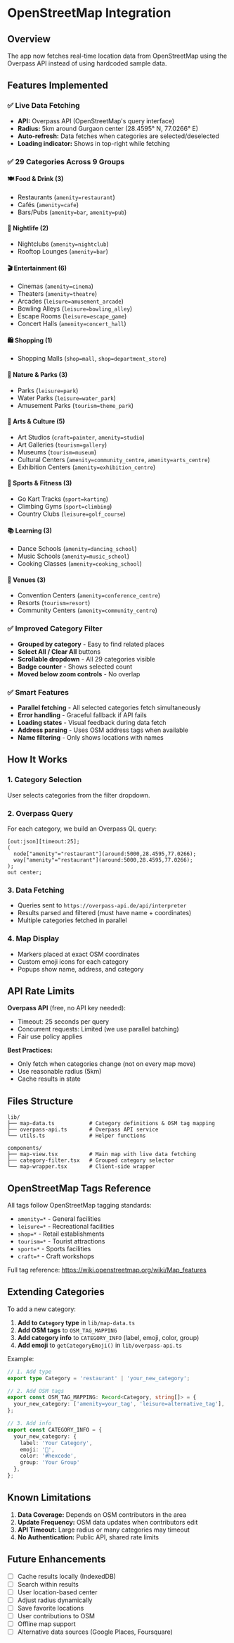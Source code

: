 # OpenStreetMap Integration

## Overview

The app now fetches real-time location data from OpenStreetMap using the Overpass API instead of using hardcoded sample data.

## Features Implemented

### ✅ Live Data Fetching
- **API:** Overpass API (OpenStreetMap's query interface)
- **Radius:** 5km around Gurgaon center (28.4595° N, 77.0266° E)
- **Auto-refresh:** Data fetches when categories are selected/deselected
- **Loading indicator:** Shows in top-right while fetching

### ✅ 29 Categories Across 9 Groups

#### 🍽️ Food & Drink (3)
- Restaurants (`amenity=restaurant`)
- Cafés (`amenity=cafe`)
- Bars/Pubs (`amenity=bar`, `amenity=pub`)

#### 🎉 Nightlife (2)
- Nightclubs (`amenity=nightclub`)
- Rooftop Lounges (`amenity=bar`)

#### 🎬 Entertainment (6)
- Cinemas (`amenity=cinema`)
- Theaters (`amenity=theatre`)
- Arcades (`leisure=amusement_arcade`)
- Bowling Alleys (`leisure=bowling_alley`)
- Escape Rooms (`leisure=escape_game`)
- Concert Halls (`amenity=concert_hall`)

#### 🛍️ Shopping (1)
- Shopping Malls (`shop=mall`, `shop=department_store`)

#### 🌳 Nature & Parks (3)
- Parks (`leisure=park`)
- Water Parks (`leisure=water_park`)
- Amusement Parks (`tourism=theme_park`)

#### 🎨 Arts & Culture (5)
- Art Studios (`craft=painter`, `amenity=studio`)
- Art Galleries (`tourism=gallery`)
- Museums (`tourism=museum`)
- Cultural Centers (`amenity=community_centre`, `amenity=arts_centre`)
- Exhibition Centers (`amenity=exhibition_centre`)

#### 🏃 Sports & Fitness (3)
- Go Kart Tracks (`sport=karting`)
- Climbing Gyms (`sport=climbing`)
- Country Clubs (`leisure=golf_course`)

#### 📚 Learning (3)
- Dance Schools (`amenity=dancing_school`)
- Music Schools (`amenity=music_school`)
- Cooking Classes (`amenity=cooking_school`)

#### 🏢 Venues (3)
- Convention Centers (`amenity=conference_centre`)
- Resorts (`tourism=resort`)
- Community Centers (`amenity=community_centre`)

### ✅ Improved Category Filter
- **Grouped by category** - Easy to find related places
- **Select All / Clear All** buttons
- **Scrollable dropdown** - All 29 categories visible
- **Badge counter** - Shows selected count
- **Moved below zoom controls** - No overlap

### ✅ Smart Features
- **Parallel fetching** - All selected categories fetch simultaneously
- **Error handling** - Graceful fallback if API fails
- **Loading states** - Visual feedback during data fetch
- **Address parsing** - Uses OSM address tags when available
- **Name filtering** - Only shows locations with names

## How It Works

### 1. Category Selection
User selects categories from the filter dropdown.

### 2. Overpass Query
For each category, we build an Overpass QL query:
```
[out:json][timeout:25];
(
  node["amenity"="restaurant"](around:5000,28.4595,77.0266);
  way["amenity"="restaurant"](around:5000,28.4595,77.0266);
);
out center;
```

### 3. Data Fetching
- Queries sent to `https://overpass-api.de/api/interpreter`
- Results parsed and filtered (must have name + coordinates)
- Multiple categories fetched in parallel

### 4. Map Display
- Markers placed at exact OSM coordinates
- Custom emoji icons for each category
- Popups show name, address, and category

## API Rate Limits

**Overpass API** (free, no API key needed):
- Timeout: 25 seconds per query
- Concurrent requests: Limited (we use parallel batching)
- Fair use policy applies

**Best Practices:**
- Only fetch when categories change (not on every map move)
- Use reasonable radius (5km)
- Cache results in state

## Files Structure

```
lib/
├── map-data.ts           # Category definitions & OSM tag mapping
├── overpass-api.ts       # Overpass API service
└── utils.ts              # Helper functions

components/
├── map-view.tsx          # Main map with live data fetching
├── category-filter.tsx   # Grouped category selector
└── map-wrapper.tsx       # Client-side wrapper
```

## OpenStreetMap Tags Reference

All tags follow OpenStreetMap tagging standards:
- `amenity=*` - General facilities
- `leisure=*` - Recreational facilities
- `shop=*` - Retail establishments
- `tourism=*` - Tourist attractions
- `sport=*` - Sports facilities
- `craft=*` - Craft workshops

Full tag reference: https://wiki.openstreetmap.org/wiki/Map_features

## Extending Categories

To add a new category:

1. **Add to `Category` type** in `lib/map-data.ts`
2. **Add OSM tags** to `OSM_TAG_MAPPING`
3. **Add category info** to `CATEGORY_INFO` (label, emoji, color, group)
4. **Add emoji** to `getCategoryEmoji()` in `lib/overpass-api.ts`

Example:
```typescript
// 1. Add type
export type Category = 'restaurant' | 'your_new_category';

// 2. Add OSM tags
export const OSM_TAG_MAPPING: Record<Category, string[]> = {
  your_new_category: ['amenity=your_tag', 'leisure=alternative_tag'],
};

// 3. Add info
export const CATEGORY_INFO = {
  your_new_category: { 
    label: 'Your Category', 
    emoji: '🎯', 
    color: '#hexcode',
    group: 'Your Group'
  },
};
```

## Known Limitations

1. **Data Coverage:** Depends on OSM contributors in the area
2. **Update Frequency:** OSM data updates when contributors edit
3. **API Timeout:** Large radius or many categories may timeout
4. **No Authentication:** Public API, shared rate limits

## Future Enhancements

- [ ] Cache results locally (IndexedDB)
- [ ] Search within results
- [ ] User location-based center
- [ ] Adjust radius dynamically
- [ ] Save favorite locations
- [ ] User contributions to OSM
- [ ] Offline map support
- [ ] Alternative data sources (Google Places, Foursquare)
